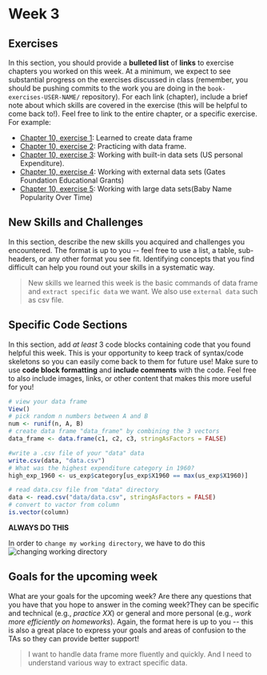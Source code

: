 # Week 3

## Exercises
In this section, you should provide a **bulleted list** of **links** to exercise chapters you worked on this week. At a minimum, we expect to see substantial progress on the exercises discussed in class (remember, you should be pushing commits to the work you are doing in the `book-exercises-USER-NAME/` repository). For each link (chapter), include a brief note about which skills are covered in the exercise (this will be helpful to come back to!). Feel free to link to the entire chapter, or a specific exercise. For example:

- [Chapter 10, exercise 1](https://github.com/info201b-w19/exercises-yukisea/blob/master/chapter-10-exercises/exercise-1/exercise.R): Learned to create data frame
- [Chapter 10, exercise 2](https://github.com/info201b-w19/exercises-yukisea/blob/master/chapter-10-exercises/exercise-2/exercise.R): Practicing with data frame.
- [Chapter 10, exercise 3](https://github.com/info201b-w19/exercises-yukisea/blob/master/chapter-10-exercises/exercise-3/exercise.R): Working with built-in data sets (US personal Expenditure).
- [Chapter 10, exercise 4](https://github.com/info201b-w19/exercises-yukisea/blob/master/chapter-10-exercises/exercise-4/exercise.R): Working with external data sets (Gates Foundation Educational Grants)
- [Chapter 10, exercise 5](https://github.com/info201b-w19/exercises-yukisea/blob/master/chapter-10-exercises/exercise-5/exercise.R): Working with large data sets(Baby Name Popularity Over Time)

## New Skills and Challenges
In this section, describe the new skills you acquired and challenges you encountered. The format is up to you -- feel free to use a list, a table, sub-headers, or any other format you see fit. Identifying concepts that you find difficult can help you round out your skills in a systematic way.

>New skills we learned this week is the basic commands of data frame and `extract specific data` we want. We also use `external data` such as csv file.

## Specific Code Sections
In this section, add _at least_ 3 code blocks containing code that you found helpful this week. This is your opportunity to keep track of syntax/code skeletons so you can easily come back to them for future use! Make sure to use **code block formatting** and **include comments** with the code. Feel free to also include images, links, or other content that makes this more useful for you!

```r
# view your data frame
View()
# pick random n numbers between A and B
num <- runif(n, A, B)
# create data frame "data_frame" by combining the 3 vectors
data_frame <- data.frame(c1, c2, c3, stringAsFactors = FALSE)
```

```r
#write a .csv file of your "data" data
write.csv(data, "data.csv")
# What was the highest expenditure category in 1960?
high_exp_1960 <- us_exp$category[us_exp$X1960 == max(us_exp$X1960)]
```

```r
# read data.csv file from "data" directory
data <- read.csv("data/data.csv", stringAsFactors = FALSE)
# convert to vactor from column
is.vector(column)
```

**ALWAYS DO THIS**

In order to `change my working directory`, we have to do this
![changing working directory](https://github.com/info201b-w19/participation-yukisea/blob/gh-pages/img/2019-01-25.jpg?raw=true)

## Goals for the upcoming week
What are your goals for the upcoming week? Are there any questions that you have that you hope to answer in the coming week?They can be specific and technical (e.g., _practice XX_) or general and more personal (e.g., _work more efficiently on homeworks_). Again, the format here is up to you -- this is also a great place to express your goals and areas of confusion to the TAs so they can provide better support!

> I want to handle data frame more fluently and quickly. And I need to understand various way to extract specific data.
